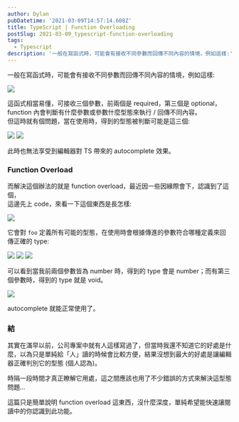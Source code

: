 ```yaml
---
author: Dylan
pubDatetime: '2021-03-09T14:57:14.608Z'
title: TypeScript | Function Overloading
postSlug: 2021-03-09_typescript-function-overloading
tags:
  - Typescript
description: '一般在寫函式時，可能會有接收不同參數而回傳不同內容的情境，例如這樣:'
---
```


一般在寫函式時，可能會有接收不同參數而回傳不同內容的情境，例如這樣:

![](/fromMediumImg/1__ArmrjiX7XKX9MB5pqEa8GQ.png)

這函式相當易懂，可接收三個參數，前兩個是 required，第三個是 optional，function 內會判斷有什麼參數或參數什麼型態來執行 / 回傳不同內容。  
但這時就有個問題，當在使用時，得到的型態被判斷可能是這三個:

![](/fromMediumImg/1__Y9fkBkMBAP8sSXS3zxMaNA.png)
![](/fromMediumImg/1__II__FARf9GG4__1BGvt__oFJA.png)

此時也無法享受到編輯器對 TS 帶來的 autocomplete 效果。

### Function Overload

而解決這個辦法的就是 function overload，最近因一些因緣際會下，認識到了這個，  
這邊先上 code，來看一下這個東西是長怎樣:

![](/fromMediumImg/1__Ls__MLYhfQLksN8MTq6EJ8A.png)

它會對 `foo` 定義所有可能的型態，在使用時會根據傳進的參數符合哪種定義來回傳正確的 type:

![](/fromMediumImg/1__LforSVI7f9n5aC2gPrrcGw.png)
![](/fromMediumImg/1__tt6LvSjDBmDm25g7mVTirg.png)
![](/fromMediumImg/1__YvwSmX2iLLXRiJNthUlhHA.png)

可以看到當我前兩個參數皆為 number 時，得到的 type 會是 number；而有第三個參數時，得到的 type 就是 void。

![](/fromMediumImg/1__h0w5b1rvyBtHjc6ykd4IYQ.png)

autocomplete 就能正常使用了。

### 結

其實在滿早以前，公司專案中就有人這樣寫過了，但當時我還不知道它的好處是什麼，以為只是單純給「人」讀的時候會比較方便，結果沒想到最大的好處是讓編輯器正確判別它的型態 (個人認為)。

時隔一段時間才真正瞭解它用處，這之間應該也用了不少錯誤的方式來解決這型態問題...

這篇只是簡單說明 function overload 這東西，沒什麼深度，單純希望能快速讓閱讀中的你認識到此功能。
